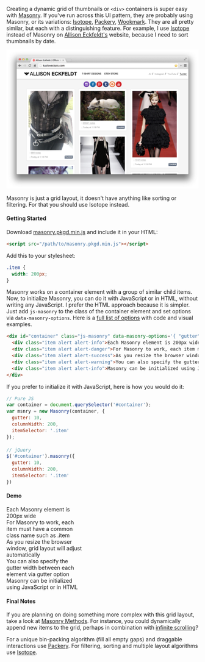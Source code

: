 <script src="masonry.pkgd.min.js"></script>
<style>
.item { width: 200px; }
</style>

Creating a dynamic grid of thumbnails or `<div>` containers is super
easy with [Masonry](http://masonry.desandro.com). If you've run across
this UI pattern, they are probably using Masonry, or its variations:
[Isotope](http://isotope.metafizzy.co), [Packery](http://packery.metafizzy.co/),
[Wookmark](http://www.wookmark.com/jquery-plugin). They are all
pretty similar, but each with a distinguishing feature. For example, I use
[Isotope](http://isotope.metafizzy.co) instead of Masonry on
[Allison Eckfeldt's](http://kazlovesbats.com) website, because I need to sort
thumbnails by date.

![](images/frontend/beginner/pinterest-grid-layout-1.png)

Masonry is just a grid layout, it doesn't have anything like sorting or
filtering. For that you should use Isotope instead.

#### Getting Started
Download [masonry.pkgd.min.js](http://masonry.desandro.com/masonry.pkgd.min.js)
and include it in your HTML:

```html
<script src="/path/to/masonry.pkgd.min.js"></script>
```

Add this to your stylesheet:
```css
.item {
  width: 200px;
}
```

Masonry works on a container element with a group of similar child items. Now,
to initialize Masonry, you can do it with JavaScript or in HTML, without writing
any JavaScript. I prefer the HTML approach because it is simpler. Just add
`js-masonry` to the class of the container element and set options via
`data-masonry-options`. Here is a [full list of options](http://masonry.desandro.com/options.html)
with code and visual examples.

```html
<div id="container" class="js-masonry" data-masonry-options='{ "gutter": 10, "columnWidth": 200, "itemSelector": ".item" }'>
  <div class="item alert alert-info">Each Masonry element is 200px wide</div>
  <div class="item alert alert-danger">For Masonry to work, each item must have a common class name such as .item</div>
  <div class="item alert alert-success">As you resize the browser window, grid layout will adjust automatically</div>
  <div class="item alert alert-warning">You can also specify the gutter width between each element via gutter option</div>
  <div class="item alert alert-info">Masonry can be initialized using JavaScript or in HTML</div>
</div>
```
If you prefer to initialize it with JavaScript, here is how you would do it:
```javascript
// Pure JS
var container = document.querySelector('#container');
var msnry = new Masonry(container, {
  gutter: 10,
  columnWidth: 200,
  itemSelector: '.item'
});

// jQuery
$('#container').masonry({
  gutter: 10,
  columnWidth: 200,
  itemSelector: '.item'
})
```

#### Demo
<div id="container" class="js-masonry" data-masonry-options='{ "gutter": 10, "columnWidth": 200, "itemSelector": ".item" }'>
  <div class="item alert alert-info">Each Masonry element is 200px wide</div>
  <div class="item alert alert-danger">For Masonry to work, each item must have a common class name such as .item</div>
  <div class="item alert alert-success">As you resize the browser window, grid layout will adjust automatically</div>
  <div class="item alert alert-warning">You can also specify the gutter width between each element via gutter option</div>
  <div class="item alert alert-info">Masonry can be initialized using JavaScript or in HTML</div>
</div>

#### Final Notes
If you are planning on doing something more complex with this grid layout,
take a look at [Masonry Methods](http://masonry.desandro.com/methods.html).
For instance, you could dynamically append new items to the grid, perhaps in
combination with [infinite scrolling](#!/frontend/infinite-scrolling)?

For a unique bin-packing algorithm (fill all empty gaps) and draggable
interactions use [Packery](http://packery.metafizzy.co/). For filtering,
sorting and multiple layout algorithms use [Isotope](isotope.metafizzy.co).
